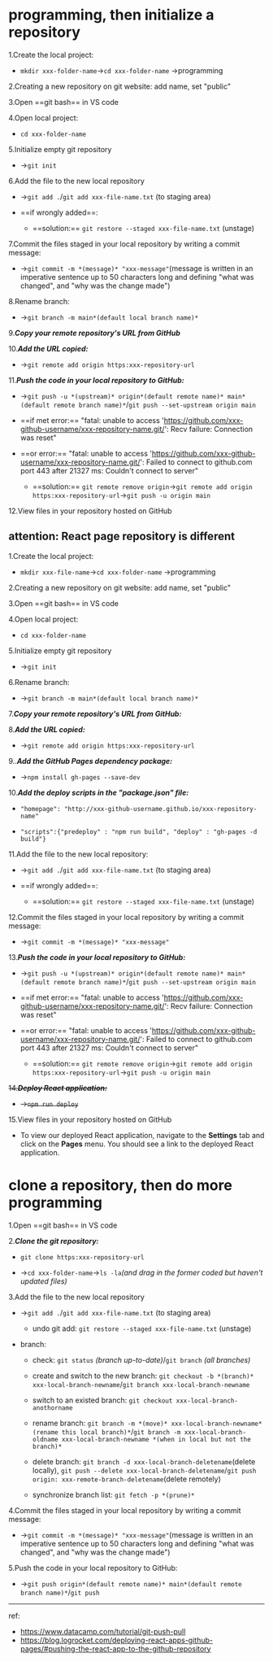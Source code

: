 # programming, then initialize a repository 
1.Create the local project: 

- `mkdir xxx-folder-name`→`cd xxx-folder-name` →programming

2.Creating a new repository on git website: add name, set "public"

3.Open ==git bash== in VS code

4.Open local project:

- `cd xxx-folder-name` 

5.Initialize empty git repository

- →`git init`

6.Add the file to the new local repository

- →`git add .`/`git add xxx-file-name.txt` (to staging area)

- ==if wrongly added==: 
	
	- ==solution:== `git restore --staged xxx-file-name.txt` (unstage)

7.Commit the files staged in your local repository by writing a commit message: 

- →`git commit -m *(message)* "xxx-message"`(message is written in an imperative sentence up to 50 characters long and defining "what was changed", and "why was the change made")

8.Rename branch: 

- →`git branch -m main*(default local branch name)*`

9.***Copy your remote repository's URL from GitHub***

10.***Add the URL copied:***  

- →`git remote add origin https:xxx-repository-url`

11.***Push the code in your local repository to GitHub:*** 

- →`git push -u *(upstream)* origin*(default remote name)* main*(default remote branch name)*`/`git push --set-upstream origin main`

- ==if met error:== "fatal: unable to access 'https://github.com/xxx-github-username/xxx-repository-name.git/': Recv failure: Connection was reset"

- ==or error:== "fatal: unable to access 'https://github.com/xxx-github-username/xxx-repository-name.git/': Failed to connect to github.com port 443 after 21327 ms: Couldn't connect to server"

	- ==solution:== `git remote remove origin`→`git remote add origin https:xxx-repository-url`→`git push -u origin main`

12.View files in your repository hosted on GitHub

## attention: React page repository is different
1.Create the local project: 

- `mkdir xxx-file-name`→`cd xxx-folder-name` →programming

2.Creating a new repository on git website: add name, set "public"

3.Open ==git bash== in VS code

4.Open local project:

- `cd xxx-folder-name` 

5.Initialize empty git repository

- →`git init`

6.Rename branch: 

- →`git branch -m main*(default local branch name)*`

7.***Copy your remote repository's URL from GitHub:***

8.***Add the URL copied:***  

- →`git remote add origin https:xxx-repository-url`

9..***Add the GitHub Pages dependency package:***

- →`npm install gh-pages --save-dev`

10.***Add the deploy scripts in the "package.json" file:***

- `"homepage": "http://xxx-github-username.github.io/xxx-repository-name"`

- `"scripts":{"predeploy" : "npm run build", "deploy" : "gh-pages -d build"}`

11.Add the file to the new local repository:

- →`git add .`/`git add xxx-file-name.txt` (to staging area)

- ==if wrongly added==: 
	
	- ==solution:== `git restore --staged xxx-file-name.txt` (unstage)

12.Commit the files staged in your local repository by writing a commit message: 

- →`git commit -m *(message)* "xxx-message"`

13.***Push the code in your local repository to GitHub:*** 

- →`git push -u *(upstream)* origin*(default remote name)* main*(default remote branch name)*`/`git push --set-upstream origin main`

- ==if met error:== "fatal: unable to access 'https://github.com/xxx-github-username/xxx-repository-name.git/': Recv failure: Connection was reset"

- ==or error:== "fatal: unable to access 'https://github.com/xxx-github-username/xxx-repository-name.git/': Failed to connect to github.com port 443 after 21327 ms: Couldn't connect to server"
	
	- ==solution:== `git remote remove origin`→`git remote add origin https:xxx-repository-url`→`git push -u origin main`

~~14.***Deploy React application:***~~

- ~~→`npm run deploy`~~

15.View files in your repository hosted on GitHub

- To view our deployed React application, navigate to the **Settings** tab and click on the **Pages** menu. You should see a link to the deployed React application.

# clone a repository, then do more programming
1.Open ==git bash== in VS code

2.***Clone the git repository:***

- `git clone https:xxx-repository-url`

- →`cd xxx-folder-name`→`ls -la`*(and drag in the former coded but haven't updated files)* 

3.Add the file to the new local repository

- →`git add .`/`git add xxx-file-name.txt` (to staging area)
	
	- undo git add: `git restore --staged xxx-file-name.txt` (unstage)

-  branch: 
	
	- check: `git status` *(branch up-to-date)*/`git branch` *(all branches)*
	
	- create and switch to the new branch: `git checkout -b *(branch)* xxx-local-branch-newname`/`git branch xxx-local-branch-newname`
	
	- switch to an existed branch: `git checkout xxx-local-branch-anothorname`
	
	- rename branch: `git branch -m *(move)* xxx-local-branch-newname*(rename this local branch)*`/`git branch -m xxx-local-branch-oldname xxx-local-branch-newname *(when in local but not the branch)*`
	
	- delete branch: `git branch -d xxx-local-branch-deletename`(delete locally), `git push --delete xxx-local-branch-deletename`/`git push origin: xxx-remote-branch-deletename`(delete remotely)

	- synchronize branch list: `git fetch -p *(prune)*`

4.Commit the files staged in your local repository by writing a commit message: 

- →`git commit -m *(message)* "xxx-message"`(message is written in an imperative sentence up to 50 characters long and defining "what was changed", and "why was the change made")

5.Push the code in your local repository to GitHub: 

- →`git push origin*(default remote name)* main*(default remote branch name)*`/`git push`

---
ref:
- https://www.datacamp.com/tutorial/git-push-pull
- https://blog.logrocket.com/deploying-react-apps-github-pages/#pushing-the-react-app-to-the-github-repository
